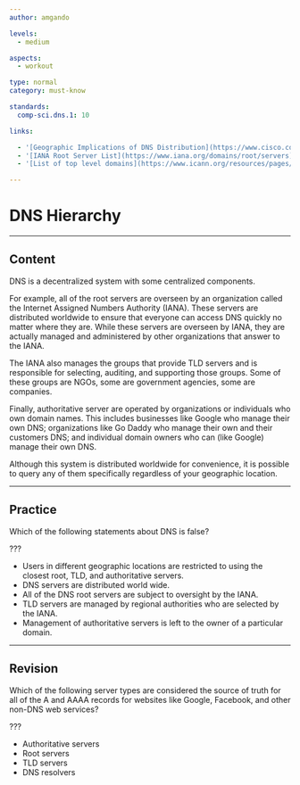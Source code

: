 ```yaml
---
author: amgando

levels:
  - medium

aspects:
  - workout

type: normal
category: must-know

standards:
  comp-sci.dns.1: 10

links:

  - '[Geographic Implications of DNS Distribution](https://www.cisco.com/c/en/us/about/press/internet-protocol-journal/back-issues/table-contents-35/101-dns-infrastructure.html){article}'
  - '[IANA Root Server List](https://www.iana.org/domains/root/servers){documentation}'
  - '[List of top level domains](https://www.icann.org/resources/pages/tlds-2012-02-25-en){documentation}'

---
```

# DNS Hierarchy
---
## Content

DNS is a decentralized system with some centralized components.

For example, all of the root servers are overseen by an organization called the Internet Assigned Numbers Authority (IANA). These servers are distributed worldwide to ensure that everyone can access DNS quickly no matter where they are. While these servers are overseen by IANA, they are actually managed and administered by other organizations that answer to the IANA.

The IANA also manages the groups that provide TLD servers and is responsible for selecting, auditing, and supporting those groups. Some of these groups are NGOs, some are government agencies, some are companies.

Finally, authoritative server are operated by organizations or individuals who own domain names. This includes businesses like Google who manage their own DNS; organizations like Go Daddy who manage their own and their customers DNS; and individual domain owners who can (like Google) manage their own DNS.

Although this system is distributed worldwide for convenience, it is possible to query any of them specifically regardless of your geographic location.

---
## Practice

Which of the following statements about DNS is false?

???

* Users in different geographic locations are restricted to using the closest root, TLD, and authoritative servers.
* DNS servers are distributed world wide.
* All of the DNS root servers are subject to oversight by the IANA.
* TLD servers are managed by regional authorities who are selected by the IANA.
* Management of authoritative servers is left to the owner of a particular domain.

---
## Revision

Which of the following server types are considered the source of truth for all of the A and AAAA records for websites like Google, Facebook, and other non-DNS web services?

???

* Authoritative servers
* Root servers
* TLD servers
* DNS resolvers
